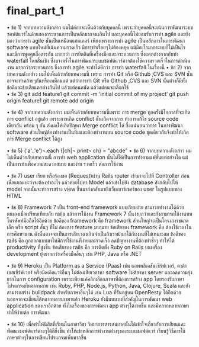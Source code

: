 # final_part_1
•	ข้อ 1)  จากบทความดังกล่าว ผมไม่ค่อยจะเห็นด้วยกับบุคคลนี้ เพราะว่าบุคคลนี้จะเน้นการพัฒนาระบบซอฟต์แวร์ในด้านของกระบวนการเป็นหลักมากจนเกินไป และบุคคลนี้ไม่ยอมรับการทำ agile  และยังมองว่าการทำ agile นั้นเป็นเหมือนแฮกเกอร์ เพียงเพราะการทำ agile เป็นหลักการในการพัฒนา software แบบใหม่ที่เน้นความรวดเร็ว มีการทำเรื่อยๆไม่ต้องหยุด แม้มีอะไรมากระทบก็ไม่เป็นไร และมีการพูดคุยสื่อสารกัน มากกว่า การยึดติดที่เครื่องมือและกระบวนการ ซึ่งแตกต่างจากกับทำ waterfall โดยสิ้นเชิง ซึ่งบางครั้งในการพัฒนาระบบซอฟต์แวร์อาจต้องใช้ความรวดเร็วในการดำเนินงาน มากกว่ากระบวนการ ซึ่งการทำ agile จะทำได้ดีกว่า การทำ waterfall ในเรื่องนี้ 
•	ข้อ 2) จากบทความดังกล่าว ผมไม่เห็นด้วยกับบทความนี้ เพราะ การทำ Git หรือ Github ,CVS  และ SVN นั้นอาจจะทำคล้ายๆกันหรือเหมือนแต่ แต่ว่าการทำ Git หรือ Github ,CVS  และ SVN นั้นต่างก็มีทั้งข้อดีและข้อเสียแตกต่างกันไป แล้วแต่คนถนัด แล้วแต่คนจะเลือกใช้  
•	ข้อ 3)	 git add feature1
          git commit -m  ‘initial commit of my project’
          git push origin feature1
          git remote add origin <server>

•	ข้อ 4) จากบทความดังกล่าว ผมเห็นด้วยกับบทความนี้เพราะ การ merge ทุกครั้งมีโอกาสที่จะเกิดการ conflict อยู่แล้ว เพราะการเกิด conflict นั้นเกิดจากการ ทำการแก้ไข source code เดียวกัน พร้อม ๆ กัน
ส่งผลให้เกิดปัญหา Merge conflict ได้ ซึ่งแน่นอนว่าการ ในการพัฒนา software ส่วนใหญ่ต้องทำงานเป็นทีมและต้องทำงานบน source code ชุดเดียวกันจึงทำให้เกิดการ Merge conflict ได้สูง

•	ข้อ 5)      ('a'..'e')¬.each {|ch|¬ print¬ ch}
              = "abcde"
•	ข้อ 6) จากบทความดังกล่าว ผมไม่เห็นด้วยกับบทความนี้ การทำ web application นั้นไม่ได้เป็นการทำตามแฟชั่นแต่อย่างใด แต่เป็นการทำเพื่อความสะดวกสบาย และง่าย รวดเร็ว ต่อการใช้งาน

•	ข้อ 7) user เรียก หรือร้องขอ (Request)ผ่าน Rails router เข้ามาจะไปที่  Controller ก่อนเพื่อแยกแยะว่าจะต้องทำอะไร แล้วค่อยไปหา  Model แล้วเข้าไปยัง database ส่งกลับไปให้ model จากนั้นจะทำการสร้าง view ขึ้นมาส่งกลับมายังเว็บเบาว์เซอร์ของ user ในรูปแบบของ HTML

•	ข้อ 8) 	Framework 7 เป็น front-end framework แบบเรียบง่าย สามารถทำงานได้ด้วยตนเองเมื่อเปรียบเทียบกับ rails แล้วการใช้งาน Framework 7 นั้นง่ายกว่าและยังสามารถใช้งานบทโทรศัพท์มือถือได้อีกด้วย
ข้อดีของ framework คือ framework ส่วนใหญ่จะเป็นโครงการขนาดเล็ก หรือ script สั้นๆ  ที่ไม่  ต้องการ feature มากมาย 
ข้อเสียของ framework คือ ต้องใช้เวลาในการศึกษานาน ดังนั้นอาจจะเป็นการเสียเวลาเกินจำเป็นถ้าเรานำมาใช้กับงานที่ไม่เหมาะสม
ข้อดีของ rails คือ ถูกออกแบบมาให้มีการใช้งานที่ง่ายและรวดเร็ว ลดปัญหางานที่ต้องทำซ้ำๆ ทำให้ได้ productivity ที่สูงขึ้น
ข้อเสียของ rails คือ การติดตั้ง Ruby on Rails บนเครื่อง development ยุ่งยากกว่าเครื่องมืออื่นๆ เช่น PHP, Java หรือ .NET

•	ข้อ 9) Heroku เป็น Platform as a Service (Paas)  เช่น แอพพลิเคชันเซิร์ฟเวอร์, ดาต้าเบสเซิร์ฟเวอร์ หรือมิดเดิลแวร์อื่นๆ ไม่ต้องเสียเวลาหา software ไม่ต้องหา server และลดความยุ่งยากในการ configuration เพราะเพียงแค่คลิกเลือกภาษาที่ต้องการสร้าง app  โดยรองรับภาษาโปรแกรมที่หลากหลาย เช่น Ruby, PHP, Node.js, Python, Java, Clojure, Scala และยังสามารถสร้าง buildpack สำหรับภาษาอื่นๆได้ เช่น Lua ที่รันอยู่บน OpenResty ได้อีกด้วย นอกจากจะเขียนได้หลากหลายภาษาแล้ว Heroku ยังมีบทบาทที่สำคัญในการพัฒนา web application ของเราอีกด้วย ทั้งในเรื่องของการพัฒนา app ต่างๆได้ง่ายขึ้น และมีหลากหลายภาษาทำให้ง่ายต่อ การพัฒนา

•	ข้อ 10) เพื่อทำให้นิสิตที่เรียนในสาขาวิชา วิทยาการสารสนเทศนั้นได้เข้าใจเกี่ยวกับการเขียนและพัฒนาซอฟต์แวร์ต่างๆได้ดียิ่งขึ้น ทำให้เข้าหลักการทำงานต่างๆของระบบซอฟต์แวร์ เรียนรู้วิธีการใช้ภาษาต่างๆในการเขียนโปรแกรมเพิ่มมากขึ้น
